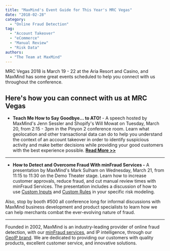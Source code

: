 ```yaml
---
title: "MaxMind's Event Guide for This Year's MRC Vegas"
date: "2018-02-28"
category:
  - "Online Fraud Detection"
tag:
  - "Account Takeover"
  - "eCommerce"
  - "Manual Review"
  - "Risk Data"
authors:
  - "The Team at MaxMind"
---
```


MRC Vegas 2018 is March 19 - 22 at the Aria Resort and Casino, and MaxMind has
some great events scheduled to help you connect with us throughout the
conference.

## Here's how you can connect with us at MRC Vegas

- **Teach Me How to Say Goodbye... to ATO!** - A speech hosted by MaxMind's
Jenn Sessler and Shopify's Will Mowat on Tuesday, March 20, from 2:15 - 3pm in
the Pinyon 2 conference room. Learn what geolocation and other transactional
data can do to help you understand the context of an account takeover in order
to identify suspicious activity and make better decisions while providing your
good customers with the best experience possible.
[**Read More >>**](https://blog.maxmind.com/2018/01/24/maxmind-and-shopify-to-speak-about-account-takeover-at-mrc-vegas/#more-359)

* * *

- **How to Detect and Overcome Fraud With minFraud Services -** A presentation
by MaxMind's Mark Sulham on Wednesday, March 21, from 11:15 to 11:30 on the Demo
Theater stage. Learn how to increase customer approvals, reduce fraud, and cut
manual review times with minFraud Services. The presentation includes a
discussion of how to use [Custom
Inputs](https://www.maxmind.com/en/minfraud-custom-inputs) and [Custom
Rules](https://www.maxmind.com/en/minfraud-custom-rules) in your specific risk
modeling.

Also, stop by booth #500 all conference long for informal discussions with
MaxMind business development and product specialists to learn how we can help
merchants combat the ever-evolving nature of fraud.

* * *

Founded in 2002, MaxMind is an industry-leading provider of online fraud
detection, with our [minFraud
services](https://www.maxmind.com/en/minfraud-services), and IP intelligence,
through our [GeoIP
brand](https://www.maxmind.com/en/geoip2-services-and-databases). We are
dedicated to providing our customers with quality products, excellent customer
service, and innovative solutions.
